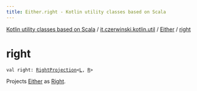 ```yaml
---
title: Either.right - Kotlin utility classes based on Scala
---
```


[Kotlin utility classes based on Scala](../../index.html) / [it.czerwinski.kotlin.util](../index.html) / [Either](index.html) / [right](./right.html)

# right

`val right: `[`RightProjection`](../-right-projection/index.html)`<`[`L`](index.html#L)`, `[`R`](index.html#R)`>`

Projects [Either](index.html) as [Right](../-right/index.html).

